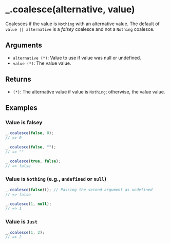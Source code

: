 # _.coalesce(alternative, value)

Coalesces if the value is `Nothing` with an alternative value. The default of `value || alternative` is a _falsey_ coalesce and not a `Nothing` coalesce.

## Arguments

* `alternative (*)`: Value to use if value was null or undefined.
* `value (*)`: The value value.

## Returns

* `(*)`: The alternative value if value is `Nothing`; otherwise, the value value.

## Examples

### Value is falsey

```javascript
_.coalesce(false, 0);
// => 0

_.coalesce(false, "");
// => ""

_.coalesce(true, false);
// => false
```

### Value is `Nothing` (e.g., `undefined` or `null`)

```javascript
_.coalesce(false)(); // Passing the second argument as undefined
// => false

_.coalesce(1, null);
// => 1
```

### Value is `Just`

```javascript
_.coalesce(1, 2);
// => 2
```
